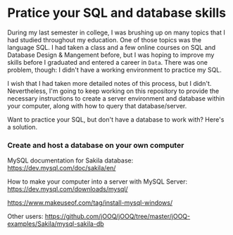 # Pratice your SQL and database skills

During my last semester in college, I was brushing up on many topics that I had studied throughout my education. One of those topics was the language SQL. I had taken a class and a few online courses on SQL and Database Design & Mangement before, but I was hoping to improve my skills before I graduated and entered a career in ```Data```. There was one problem, though: I didn't have a working environment to practice my SQL.

I wish that I had taken more detailed notes of this process, but I didn't. Nevertheless, I'm going to keep working on this repository to provide the necessary instructions to create a server environment and database within your computer, along with how to query that database/server.

Want to practice your SQL, but don't have a database to work with? Here's a solution.

### Create and host a database on your own computer
MySQL documentation for Sakila database: https://dev.mysql.com/doc/sakila/en/

How to make your computer into a server with MySQL Server:
https://dev.mysql.com/downloads/mysql/

https://www.makeuseof.com/tag/install-mysql-windows/

Other users: https://github.com/jOOQ/jOOQ/tree/master/jOOQ-examples/Sakila/mysql-sakila-db

